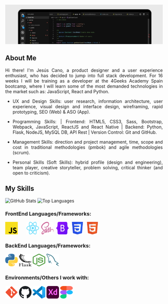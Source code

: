 <img src="./img/background-cut-image.jpg" alt="Header Image">

## About Me

<p align="justify">Hi there! I'm Jesús Cano, a product designer and a user experience enthusiast, who has decided to jump into full stack development. For 16 weeks I will be training as a developer at the 4Geeks Academy Spain bootcamp, where I will learn some of the most demanded technologies in the market such as: JavaScript, React and Python.
</p>

- <p align="justify">UX and Design Skills: user research, information architecture, user experience, visual design and interface design, wireframing, rapid prototyping, SEO (Web) & ASO (App).
</p>

- <p align="justify">Programming Skills: | Frontend: HTML5, CSS3, Sass, Bootstrap, Webpack, JavaScript, ReactJS and React Native | Backend: Python, Flask, NodeJS, MySQL DB, API Rest | Version Control: Git and GitHub.</p>

- <p align="justify">Management Skills: direction and project management, time, scope and cost in traditional methodologies (pmbok) and agile methodologies (scrum).</p>

- <p align="justify">Personal Skills (Soft Skills): hybrid profile (design and engineering), team player, creative storyteller, problem solving, critical thinker (and open to criticism).</p>

## My Skills

<img src="https://github-readme-stats.vercel.app/api?username=jesus-cano-ortega" alt="GitHub Stats">
<img src="https://github-readme-stats.vercel.app/api/top-langs/?username=jesus-cano-ortega&layout=compact" alt="Top Languages">

### FrontEnd Languages/Frameworks:

<p align="justify">
    <img src="./icons/javascript-logo-svg.svg" alt="JavaScript" width="40" height="40"/>&nbsp;&nbsp;&nbsp;&nbsp;&nbsp;&nbsp;
    <img src="./icons/react-logo-svg.svg" alt="React" width="40" height="40"/>&nbsp;
    <img src="./icons/sass-logo-svg.svg" alt="Sass" width="40" height="40"/>&nbsp;
    <img src="./icons/bootstrap-logo-svg.svg" alt="Bootstrap" width="40" height="40"/>&nbsp;
    <img src="./icons/css3-logo-svg.svg" alt="CSS3" width="40" height="40"/>&nbsp;
    <img src="./icons/html-logo-svg.svg" alt="HTML5" width="40" height="40"/>&nbsp;
</p>

### BackEnd Languages/Frameworks:

<p align="justify">
    <img src="./icons/python-logo-svg.svg" alt="Python" width="40" height="40"/>
    <img src="./icons/flask-logo-svg.svg" alt="Flask" width="40" height="40"/>
    <img src="./icons/nodejs-logo-svg.svg" alt="NodeJs" width="40" height="40"/>
    <img src="./icons/mysql-logo-svg.svg" alt="MySQL" width="40" height="40"/>

</p>

### Environments/Others I work with:

<p align="justify">
    <img src="./icons/git-logo-svg.svg" alt="Git" width="40" height="40"/>
    <img src="./icons/github-logo-svg.svg" alt="GitHub" width="40" height="40"/>
    <img src="./icons/vscode-logo-svg.svg" alt="Visual Studio Code" width="40" height="40"/>
    <img src="./icons/adobexd-logo-svg.svg" alt="AdobeXd" width="40" height="40"/>
    <img src="./icons/figma-logo-svg.svg" alt="Figma" width="40" height="40"/>
</p>
